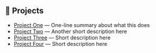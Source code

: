 

<!--
**gloriouslegacy/gloriouslegacy** is a ✨ _special_ ✨ repository because its `README.md` (this file) appears on your GitHub profile.

Here are some ideas to get you started:

- 🔭 I’m currently working on ...
- 🌱 I’m currently learning ...
- 👯 I’m looking to collaborate on ...
- 🤔 I’m looking for help with ...
- 💬 Ask me about ...
- 📫 How to reach me: ...
- 😄 Pronouns: ...
- ⚡ Fun fact: ...
-->
<!--
<p align="center">
  <img src="https://your-banner-url.com/banner.png" alt="Glorious Legacy Banner" width="100%" />
</p>

---

### 👋 Hello, I’m Glorious Legacy

Open source enthusiast | AI & automation focused  
Building tools, exploring new ideas, shipping code  

---

### 🚀 Featured Projects

| Project | Description |
|---|---|
| [Project One](https://github.com/gloriouslegacy/project-one) | One-sentence summary about what this does |
| [Project Two](https://github.com/gloriouslegacy/project-two) | Another summary here |
| [Project Three](https://github.com/gloriouslegacy/project-three) | Short description here |

---

### 📊 Stats

![GitHub stats](https://github-readme-stats.vercel.app/api?username=gloriouslegacy&show_icons=true&theme=default)

---

### 🔗 Find me elsewhere

| Platform | Link |
|---|---|
| Email | your.email@example.com |
| Portfolio | [your-website.com](https://your-website.com) |
| LinkedIn | [linkedin.com/in/yourprofile](https://www.linkedin.com/in/yourprofile) |

---
-->

<!--
<p align="center">
  &copy; 2025 Glorious Legacy
</p>


## 👋 Hi, I'm Glorious Legacy

💻 Software developer interested in **AI, automation, and open source**  
🌱 Currently learning **MLOps & scalable systems**  
🚀 Building tools that make life easier  

---

### 📌 Featured Projects
- [Project One](https://github.com/gloriouslegacy/project-one) – Short description here
- [Project Two](https://github.com/gloriouslegacy/project-two) – Short description here
- [Project Three](https://github.com/gloriouslegacy/project-three) – Short description here

---

### 📊 GitHub Stats
<p align="left">
  <img src="https://github-readme-stats.vercel.app/api?username=gloriouslegacy&show_icons=true&theme=default" height="160" />
</p>

---

### 🌐 Connect
- 📧 your.email@example.com  
- 🌍 [your-website.com](https://your-website.com)  
- 💼 [LinkedIn](https://www.linkedin.com/in/your-linkedin/)

-->

## 🚀 Projects

- [Project One](https://github.com/gloriouslegacy/project-one) — One-line summary about what this does
- [Project Two](https://github.com/gloriouslegacy/project-two) — Another short description here
- [Project Three](https://github.com/gloriouslegacy/project-three) — Short description here
- [Project Four](https://github.com/gloriouslegacy/project-four) — Short description here




